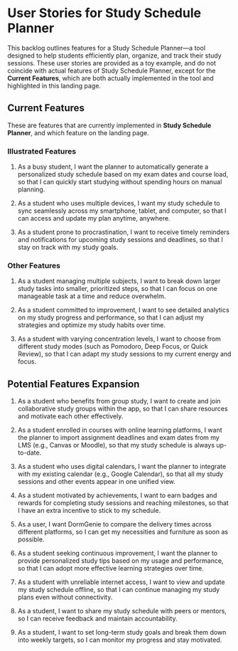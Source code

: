 
# User Stories for Study Schedule Planner

This backlog outlines features for a Study Schedule Planner—a tool designed to help students efficiently plan, organize, and track their study sessions. These user stories are provided as a toy example, and do not coincide with actual features of Study Schedule Planner, except for the **Current Features**, which are both actually implemented in the tool and highlighted in this landing page.

## Current Features

These are features that are currently implemented in **Study Schedule Planner**, and which feature on the landing page.

### Illustrated Features

1. As a busy student, I want the planner to automatically generate a personalized study schedule based on my exam dates and course load, so that I can quickly start studying without spending hours on manual planning.

2. As a student who uses multiple devices, I want my study schedule to sync seamlessly across my smartphone, tablet, and computer, so that I can access and update my plan anytime, anywhere.

3. As a student prone to procrastination, I want to receive timely reminders and notifications for upcoming study sessions and deadlines, so that I stay on track with my study goals.

### Other Features

1. As a student managing multiple subjects, I want to break down larger study tasks into smaller, prioritized steps, so that I can focus on one manageable task at a time and reduce overwhelm.

2. As a student committed to improvement, I want to see detailed analytics on my study progress and performance, so that I can adjust my strategies and optimize my study habits over time.

3. As a student with varying concentration levels, I want to choose from different study modes (such as Pomodoro, Deep Focus, or Quick Review), so that I can adapt my study sessions to my current energy and focus.

## Potential Features Expansion

1. As a student who benefits from group study, I want to create and join collaborative study groups within the app, so that I can share resources and motivate each other effectively.

2. As a student enrolled in courses with online learning platforms, I want the planner to import assignment deadlines and exam dates from my LMS (e.g., Canvas or Moodle), so that my study schedule is always up-to-date.

3. As a student who uses digital calendars, I want the planner to integrate with my existing calendar (e.g., Google Calendar), so that all my study sessions and other events appear in one unified view.

4. As a student motivated by achievements, I want to earn badges and rewards for completing study sessions and reaching milestones, so that I have an extra incentive to stick to my schedule.

5. As a user, I want DormGenie to compare the delivery times across different platforms, so I can get my necessities and furniture as soon as possible.

6. As a student seeking continuous improvement, I want the planner to provide personalized study tips based on my usage and performance, so that I can adopt more effective learning strategies over time.

7. As a student with unreliable internet access, I want to view and update my study schedule offline, so that I can continue managing my study plans even without connectivity.

8. As a student, I want to share my study schedule with peers or mentors, so I can receive feedback and maintain accountability.

9. As a student, I want to set long-term study goals and break them down into weekly targets, so I can monitor my progress and stay motivated.
